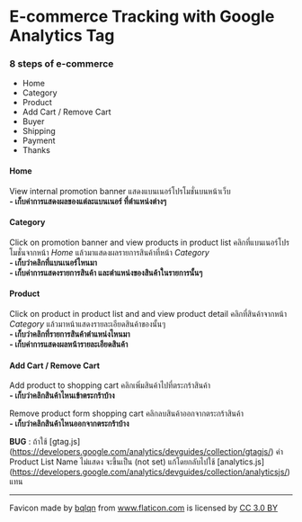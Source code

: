 # E-commerce Tracking with Google Analytics Tag

### 8 steps of e-commerce ###
- Home
- Category
- Product
- Add Cart / Remove Cart
- Buyer
- Shipping
- Payment
- Thanks

#### Home ####
View internal promotion banner แสดงแบนเนอร์โปรโมชั่นบนหน้าเว็บ<br>
**- เก็บค่าการแสดงผลของแต่ละแบนเนอร์ ที่ตำแหน่งต่างๆ**

#### Category ####
Click on promotion banner and view products in product list คลิกที่แบนเนอร์โปรโมชั่นจากหน้า *Home* แล้วมาแสดงผลรายการสินค้าที่หน้า *Category*<br>
**- เก็บว่าคลิกที่แบนเนอร์ไหนมา**<br>
**- เก็บค่าการแสดงรายการสินค้า และตำแหน่งของสินค้าในรายการนั้นๆ**

#### Product ####
Click on product in product list and and view product detail คลิกที่สินค้าจากหน้า *Category* แล้วมาหน้าแสดงรายละเอียดสินค้าของนั้นๆ<br>
**- เก็บว่าคลิกที่รายการสินค้าตำแหน่งไหนมา**<br>
**- เก็บค่าการแสดงผลหน้ารายละเอียดสินค้า**

#### Add Cart / Remove Cart ####
Add product to shopping cart คลิกเพิ่มสินค้าไปที่ตระกร้าสินค้า<br>
**- เก็บว่าคลิกสินค้าไหนเข้าตระกร้าบ้าง**

Remove product form shopping cart คลิกลบสินค้าออกจากตระกร้าสินค้า<br>
**- เก็บว่าคลิกสินค้าไหนออกจากตระกร้าบ้าง**

 __BUG__ : ถ้าใช้ [gtag.js] (https://developers.google.com/analytics/devguides/collection/gtagjs/) ค่า Product List Name ไม่แสดง จะขึ้นเป็น (not set)
 แก้โดยกลับไปใช้ [analytics.js] (https://developers.google.com/analytics/devguides/collection/analyticsjs/) แทน

---

Favicon made by <a href="https://www.flaticon.com/authors/bqlqn" title="bqlqn">bqlqn</a> from <a href="https://www.flaticon.com/" title="Flaticon">www.flaticon.com</a>
is licensed by <a href="http://creativecommons.org/licenses/by/3.0/" title="Creative Commons BY 3.0" target="_blank">CC 3.0 BY</a>
